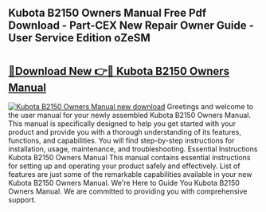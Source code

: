## Kubota B2150 Owners Manual Free Pdf Download - Part-CEX New Repair Owner Guide - User Service Edition oZeSM

# <h2><a href="http://bc89590.oget.top/?id=Kubota+B2150+Owners+Manual">🔗Download New 👉🔴 Kubota B2150 Owners Manual</a></h2>

[![Kubota B2150 Owners Manual new download](https://i.imgur.com/5g1atiW.png)](http://bc89590.oget.top/?id=Kubota+B2150+Owners+Manual)
Greetings and welcome to the user manual for your newly assembled Kubota B2150 Owners Manual. This manual is specifically designed to help you get started with your product and provide you with a thorough understanding of its features, functions, and capabilities. You will find step-by-step instructions for installation, usage, maintenance, and troubleshooting. Essential Instructions Kubota B2150 Owners Manual This manual contains essential instructions for setting up and operating your product safely and effectively. List of features are just some of the remarkable capabilities available in your new Kubota B2150 Owners Manual. We're Here to Guide You Kubota B2150 Owners Manual. We are committed to providing you with comprehensive support.
